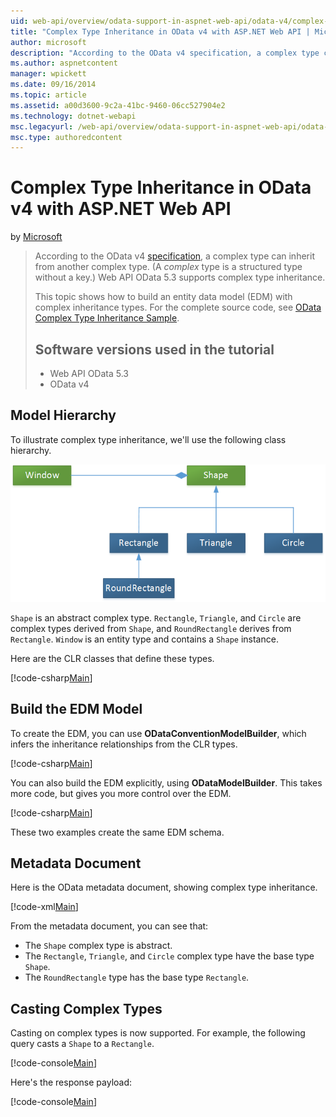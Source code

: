 ```yaml
---
uid: web-api/overview/odata-support-in-aspnet-web-api/odata-v4/complex-type-inheritance-in-odata-v4
title: "Complex Type Inheritance in OData v4 with ASP.NET Web API | Microsoft Docs"
author: microsoft
description: "According to the OData v4 specification, a complex type can inherit from another complex type. (A complex type is a structured type without a key.) Web API..."
ms.author: aspnetcontent
manager: wpickett
ms.date: 09/16/2014
ms.topic: article
ms.assetid: a00d3600-9c2a-41bc-9460-06cc527904e2
ms.technology: dotnet-webapi
msc.legacyurl: /web-api/overview/odata-support-in-aspnet-web-api/odata-v4/complex-type-inheritance-in-odata-v4
msc.type: authoredcontent
---
```

Complex Type Inheritance in OData v4 with ASP.NET Web API
====================
by [Microsoft](https://github.com/microsoft)

> According to the OData v4 [specification](http://www.odata.org/documentation/odata-version-4-0/), a complex type can inherit from another complex type. (A *complex* type is a structured type without a key.) Web API OData 5.3 supports complex type inheritance.
> 
> This topic shows how to build an entity data model (EDM) with complex inheritance types. For the complete source code, see [OData Complex Type Inheritance Sample](http://aspnet.codeplex.com/sourcecontrol/latest#Samples/WebApi/OData/v4/ODataComplexTypeInheritanceSample/ReadMe.txt).
> 
> ## Software versions used in the tutorial
> 
> 
> - Web API OData 5.3
> - OData v4


## Model Hierarchy

To illustrate complex type inheritance, we'll use the following class hierarchy.

![](complex-type-inheritance-in-odata-v4/_static/image1.png)

`Shape` is an abstract complex type. `Rectangle`, `Triangle`, and `Circle` are complex types derived from `Shape`, and `RoundRectangle` derives from `Rectangle`. `Window` is an entity type and contains a `Shape` instance.

Here are the CLR classes that define these types.

[!code-csharp[Main](complex-type-inheritance-in-odata-v4/samples/sample1.cs)]

## Build the EDM Model

To create the EDM, you can use **ODataConventionModelBuilder**, which infers the inheritance relationships from the CLR types.

[!code-csharp[Main](complex-type-inheritance-in-odata-v4/samples/sample2.cs)]

You can also build the EDM explicitly, using **ODataModelBuilder**. This takes more code, but gives you more control over the EDM.

[!code-csharp[Main](complex-type-inheritance-in-odata-v4/samples/sample3.cs)]

These two examples create the same EDM schema.

## Metadata Document

Here is the OData metadata document, showing complex type inheritance.

[!code-xml[Main](complex-type-inheritance-in-odata-v4/samples/sample4.xml?highlight=13,17,25,30)]

From the metadata document, you can see that:

- The `Shape` complex type is abstract.
- The `Rectangle`, `Triangle`, and `Circle` complex type have the base type `Shape`.
- The `RoundRectangle` type has the base type `Rectangle`.

## Casting Complex Types

Casting on complex types is now supported. For example, the following query casts a `Shape` to a `Rectangle`.

[!code-console[Main](complex-type-inheritance-in-odata-v4/samples/sample5.cmd)]

Here's the response payload:

[!code-console[Main](complex-type-inheritance-in-odata-v4/samples/sample6.cmd)]
